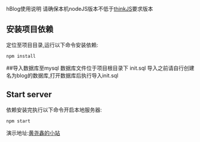 
hBlog使用说明
请确保本机nodeJS版本不低于[thinkJS](http://thinkjs.org)要求版本
## 安装项目依赖
定位至项目目录,运行以下命令安装依赖:
```
npm install
```
##导入数据库至mysql
数据库文件位于项目根目录下 init.sql
导入之前请自行创建名为blog的数据库,打开数据库后执行导入init.sql
## Start server
依赖安装完执行以下命令开启本地服务器:
```
npm start
```

演示地址:[黄尧鑫的小站](http://huangyaoxin.com)
